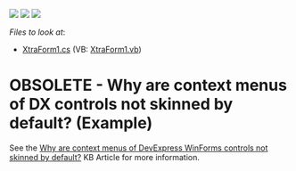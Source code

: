 <!-- default badges list -->
![](https://img.shields.io/endpoint?url=https://codecentral.devexpress.com/api/v1/VersionRange/134585648/14.1.1%2B)
[![](https://img.shields.io/badge/Open_in_DevExpress_Support_Center-FF7200?style=flat-square&logo=DevExpress&logoColor=white)](https://supportcenter.devexpress.com/ticket/details/E1713)
[![](https://img.shields.io/badge/📖_How_to_use_DevExpress_Examples-e9f6fc?style=flat-square)](https://docs.devexpress.com/GeneralInformation/403183)
<!-- default badges end -->
<!-- default file list -->
*Files to look at*:

* [XtraForm1.cs](./CS/WindowsApplication1/XtraForm1.cs) (VB: [XtraForm1.vb](./VB/WindowsApplication1/XtraForm1.vb))
<!-- default file list end -->
# OBSOLETE - Why are context menus of DX controls not skinned by default? (Example)


<p>See the <a href="https://www.devexpress.com/Support/Center/p/K18257">Why are context menus of DevExpress WinForms controls not skinned by default?</a> KB Article for more information.</p>

<br/>


